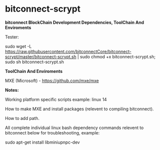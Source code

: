 # bitconnect-scrypt

**bitconnect BlockChain Development Dependencies, ToolChain And Enviroments**

Tester:

sudo wget -L https://raw.githubusercontent.com/bitconnectCore/bitconnect-scrypt/master/bitconnect-scrypt.sh | sudo chmod +x bitconnect-scrypt.sh; sudo sh bitconnect-scrypt.sh


**ToolChain And Enviroments**

MXE (Microsoft) - https://github.com/mxe/mxe


**Notes:**

Working platform specific scripts example: linux 14

How to make MXE and install packages (relevent to compiling bitconnect).

How to add path.

All complete individual linux bash dependency commands relevent to bitconnect below for troubleshooting, example: 

sudo apt-get install libminiupnpc-dev
